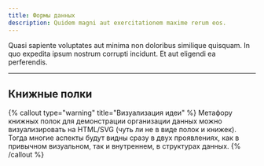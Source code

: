 ```yaml
---
title: Формы данных
description: Quidem magni aut exercitationem maxime rerum eos.
---
```


Quasi sapiente voluptates aut minima non doloribus similique quisquam. In quo expedita ipsum nostrum corrupti incidunt. Et aut eligendi ea perferendis.

---

## Книжные полки

{% callout type="warning" title="Визуализация идеи" %}
Метафору книжных полок для демонстрации организации данных можно визуализировать на HTML/SVG (чуть
ли не в виде полок и книжек). Тогда многие аспекты будут видны сразу в двух проявлениях, как в привычном
визуальном, так и внутреннем, в структурах данных.
{% /callout %}
